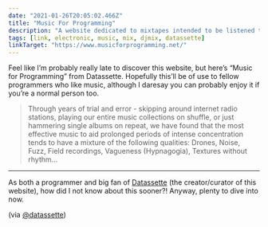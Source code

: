 ```yaml
---
date: "2021-01-26T20:05:02.466Z"
title: "Music For Programming"
description: "A website dedicated to mixtapes intended to be listened to while programming"
tags: [link, electronic, music, mix, djmix, datassette]
linkTarget: "https://www.musicforprogramming.net/"
---
```

Feel like I’m probably really late to discover this website, but here’s “Music for Programming” from Datassette. Hopefully this’ll be of use to fellow programmers who like music, although I daresay you can probably enjoy it if you’re a normal person too.

> Through years of trial and error - skipping around internet radio stations, playing our entire music collections on shuffle, or just hammering single albums on repeat, we have found that the most effective music to aid prolonged periods of intense concentration tends to have a mixture of the following qualities:  Drones, Noise, Fuzz, Field recordings, Vagueness (Hypnagogia), Textures without rhythm…
---

As both a programmer and big fan of [Datassette](http://datassette.net/) (the creator/curator of this website), how did I not know about this sooner?! Anyway, plenty to dive into now.

(via [@datassette](https://twitter.com/datassette))
